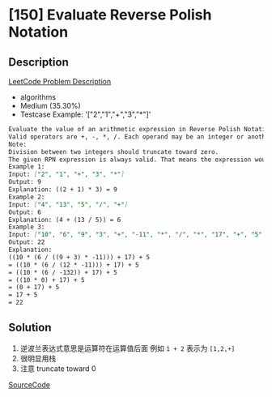# [150] Evaluate Reverse Polish Notation

## Description

[LeetCode Problem Description](https://leetcode.com/problems/evaluate-reverse-polish-notation/description/)

* algorithms
* Medium (35.30%)
* Testcase Example:  '["2","1","+","3","*"]'

```md
Evaluate the value of an arithmetic expression in Reverse Polish Notation.
Valid operators are +, -, *, /. Each operand may be an integer or another expression.
Note:
Division between two integers should truncate toward zero.
The given RPN expression is always valid. That means the expression would always evaluate to a result and there won't be any divide by zero operation.
Example 1:
Input: ["2", "1", "+", "3", "*"]
Output: 9
Explanation: ((2 + 1) * 3) = 9
Example 2:
Input: ["4", "13", "5", "/", "+"]
Output: 6
Explanation: (4 + (13 / 5)) = 6
Example 3:
Input: ["10", "6", "9", "3", "+", "-11", "*", "/", "*", "17", "+", "5", "+"]
Output: 22
Explanation:
((10 * (6 / ((9 + 3) * -11))) + 17) + 5
= ((10 * (6 / (12 * -11))) + 17) + 5
= ((10 * (6 / -132)) + 17) + 5
= ((10 * 0) + 17) + 5
= (0 + 17) + 5
= 17 + 5
= 22

```

## Solution

1. 逆波兰表达式意思是运算符在运算值后面 例如 `1 + 2` 表示为 `[1,2,+]`
2. 很明显用栈
3. 注意 truncate toward 0

[SourceCode](./solution.js)

